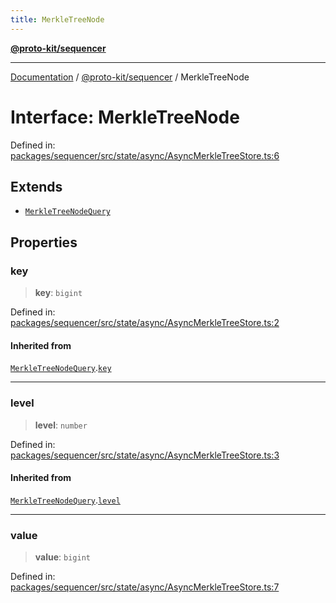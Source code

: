 ```yaml
---
title: MerkleTreeNode
---
```


[**@proto-kit/sequencer**](../README.md)

***

[Documentation](../../../README.md) / [@proto-kit/sequencer](../README.md) / MerkleTreeNode

# Interface: MerkleTreeNode

Defined in: [packages/sequencer/src/state/async/AsyncMerkleTreeStore.ts:6](https://github.com/proto-kit/framework/blob/4d6b3b6da51b3edee0fbf25ce72c1f59ec61e891/packages/sequencer/src/state/async/AsyncMerkleTreeStore.ts#L6)

## Extends

- [`MerkleTreeNodeQuery`](MerkleTreeNodeQuery.md)

## Properties

### key

> **key**: `bigint`

Defined in: [packages/sequencer/src/state/async/AsyncMerkleTreeStore.ts:2](https://github.com/proto-kit/framework/blob/4d6b3b6da51b3edee0fbf25ce72c1f59ec61e891/packages/sequencer/src/state/async/AsyncMerkleTreeStore.ts#L2)

#### Inherited from

[`MerkleTreeNodeQuery`](MerkleTreeNodeQuery.md).[`key`](MerkleTreeNodeQuery.md#key)

***

### level

> **level**: `number`

Defined in: [packages/sequencer/src/state/async/AsyncMerkleTreeStore.ts:3](https://github.com/proto-kit/framework/blob/4d6b3b6da51b3edee0fbf25ce72c1f59ec61e891/packages/sequencer/src/state/async/AsyncMerkleTreeStore.ts#L3)

#### Inherited from

[`MerkleTreeNodeQuery`](MerkleTreeNodeQuery.md).[`level`](MerkleTreeNodeQuery.md#level)

***

### value

> **value**: `bigint`

Defined in: [packages/sequencer/src/state/async/AsyncMerkleTreeStore.ts:7](https://github.com/proto-kit/framework/blob/4d6b3b6da51b3edee0fbf25ce72c1f59ec61e891/packages/sequencer/src/state/async/AsyncMerkleTreeStore.ts#L7)
